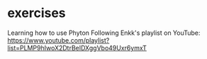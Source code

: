 # exercises
Learning how to use Phyton
Following Enkk's playlist on YouTube: https://www.youtube.com/playlist?list=PLMP9hIwoX2DtrBeIDXggVbo49Uxr6ymxT
